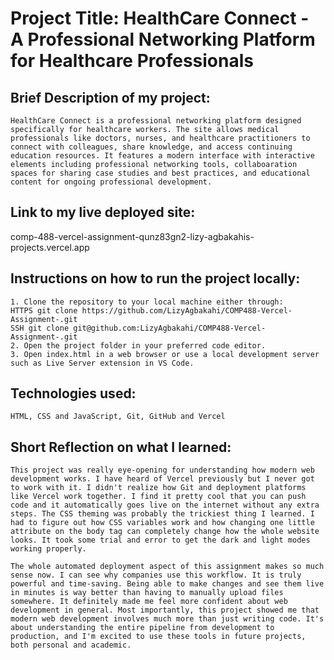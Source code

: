 # Project Title: HealthCare Connect - A Professional Networking Platform for Healthcare Professionals

## Brief Description of my project: 
    HealthCare Connect is a professional networking platform designed specifically for healthcare workers. The site allows medical professionals like doctors, nurses, and healthcare practitioners to connect with colleagues, share knowledge, and access continuing education resources. It features a modern interface with interactive elements including professional networking tools, collaboaration spaces for sharing case studies and best practices, and educational content for ongoing professional development.

## Link to my live deployed site: 
comp-488-vercel-assignment-qunz83gn2-lizy-agbakahis-projects.vercel.app

## Instructions on how to run the project locally:
    1. Clone the repository to your local machine either through:
    HTTPS git clone https://github.com/LizyAgbakahi/COMP488-Vercel-Assignment-.git 
    SSH git clone git@github.com:LizyAgbakahi/COMP488-Vercel-Assignment-.git 
    2. Open the project folder in your preferred code editor.
    3. Open index.html in a web browser or use a local development server such as Live Server extension in VS Code.

## Technologies used: 
    HTML, CSS and JavaScript, Git, GitHub and Vercel

## Short Reflection on what I learned: 
    This project was really eye-opening for understanding how modern web development works. I have heard of Vercel previously but I never got to work with it. I didn't realize how Git and deployment platforms like Vercel work together. I find it pretty cool that you can push code and it automatically goes live on the internet without any extra steps. The CSS theming was probably the trickiest thing I learned. I had to figure out how CSS variables work and how changing one little attribute on the body tag can completely change how the whole website looks. It took some trial and error to get the dark and light modes working properly. 

    The whole automated deployment aspect of this assignment makes so much sense now. I can see why companies use this workflow. It is truly powerful and time-saving. Being able to make changes and see them live in minutes is way better than having to manually upload files somewhere. It definitely made me feel more confident about web development in general. Most importantly, this project showed me that modern web development involves much more than just writing code. It's about understanding the entire pipeline from development to production, and I'm excited to use these tools in future projects, both personal and academic. 


